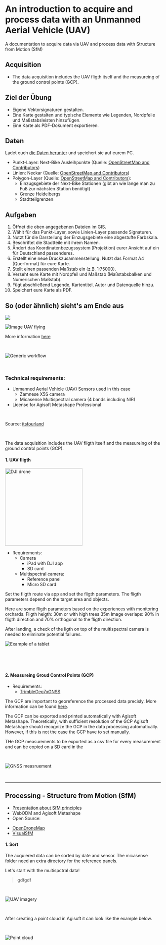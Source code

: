 # An introduction to acquire and process data with an Unmanned Aerial Vehicle (UAV)
A documentation to acquire data via UAV and process data with Structure from Motion (SfM) 

## Acquisition

* The data acquisition includes the UAV fligth itself and the measureing of the ground control points (GCP).


## Ziel der Übung
* Eigene Vektorsignaturen gestalten.
* Eine Karte gestalten und typische Elemente wie Legenden, Nordpfeile und Maßstabsleisten hinzufügen.
* Eine Karte als PDF-Dokument exportieren.


## Daten
Ladet euch [die Daten herunter](exercise_02_data.zip) und speichert sie auf eurem PC.

* Punkt-Layer: Next-Bike Ausleihpunkte (Quelle: [OpenStreetMap and Contributors](https://www.openstreetmap.org/#map=6/51.330/10.453))
* Linien: Neckar (Quelle: [OpenStreetMap and Contributors](https://www.openstreetmap.org/#map=6/51.330/10.453))
* Polygon-Layer (Quelle: [OpenStreetMap and Contributors](https://www.openstreetmap.org/#map=6/51.330/10.453)):
  * Einzugsgebiete der Next-Bike Stationen (gibt an wie lange man zu Fuß zur nächsten Station benötigt)
  * Grenze Heidelbergs
  * Stadtteilgrenzen



## Aufgaben
1. Öffnet die oben angegebenen Dateien im GIS.
2. Wählt für das Punkt-Layer, sowie Linien-Layer passende Signaturen.
3. Nutzt für die Darstellung der Einzugsgebiete eine abgestufte Farbskala.
4. Beschriftet die Stadtteile mit ihrem Namen.
5. Ändert das Koordinatenbezugssystem (Projektion) eurer Ansicht auf ein für Deutschland passenderes.
6. Erstellt eine neue Druckzusammenstellung. Nutzt das Format A4 (Querformat) für eure Karte.
7. Stellt einen passenden Maßstab ein (z.B. 1:75000).
8. Verseht eure Karte mit Nordpfeil und Maßstab (Maßstabsbalken und Numerischen Maßstab).
9. Fügt abschließend Legende, Kartentitel, Autor und Datenquelle hinzu.
10. Speichert eure Karte als PDF.


## So (oder ähnlich) sieht's am Ende aus
![](nextbike_map.png)


![Image UAV flying](images/Image_UAV_rgeo_crop.jpg "UAV monitoring orchards")



More information [here](https://rgeo.de/en/p/streuobst/)



<br>


     
![Generic workflow](images/its4land_Ggneric-workflow-for-UAV-based-data-acquisition.png "Generic workflow")

<br>

### Technical requirements:
- Unmanned Aerial Vehicle (UAV)
     Sensors used in this case
     - Zamnese X5S camera
     - Micasense Multispectral camera (4 bands including NIR)
- License for Agisoft Metashape Professional


<br>

Source: [itsfourland](https://its4land.com/fly-and-create)

<br>

The data acquisition includes the UAV fligth itself and the measureing of the ground control points (GCP).
<br>

#### 1. UAV fligth

<img src="images/dji-drone.webp"
     alt="DJI drone" width=250/>

- Requirements:
     - Camera   
          - iPad with DJI app
          - SD card
     - Multispectral camera:
          - Reference panel
          - Micro SD card
     
Set the fligth route via app and set the fligth parameters. The fligth parameters depend on the target area and objects.

Here are some fligth parameters based on the experiences with monitoring orchards.
Fligth heigth: 30m or with high trees 35m
Image overlaps: 90% in fligth direction and 70% orthogonal to the fligth direction.

After landing, a check of the ligth on top of the multispectral camera is needed to eliminate potential failures.



     
![Example of a tablet](images/ipad.webpg "Tablet")

<br>   
<br>
<br>

#### 2. Measureing Groud Control Points (GCP)
- Requirements:
     - [TrimbleGeo7xGNSS](https://geospatial.trimble.com/products-and-solutions/geo-7x-gnss)

The GCP are important to georeference the processed data precisly. 
More information can be found [here](https://www.dronedeploy.com/blog/what-are-ground-control-points-gcps/).

The GCP can be exported and printed automatically with Agisoft Metashape.
Theoretically, with sufficient resolution of the GCP Agisoft Metashape should recognize the GCP in the data processing automatically. However, if this is not the case the GCP have to set manually.

THe GCP measurements to be exported as a csv file for every measurement and can be copied on a SD card in the 



<br>

![GNSS measruement](images/gcp.png "GNSS measurement")

     
<br>

--- 

## Processing - Structure from Motion (SfM)

* [Presentation about SfM principles](https://www.youtube.com/watch?v=iJTqlb7gsWY)
* WebODM and Agisoft Metashape
* Open Source: 
 - [OpenDroneMap](https://www.opendronemap.org/webodm/)
 - [VisualSfM](http://ccwu.me/vsfm/index.html)

#### 1. Sort

The acquiered data can be sorted by date and sensor. The micasense folder need an extra directory for the reference panels.

Let's start with the multispctral data!

> gdfgdf
> 

<br>

![UAV imagery](images/example_uav_imagery.JPG "UAV imagery")

<br>

After creating a point cloud in Agisoft it can look like the example below.

<br>

![Point cloud](images/example_pointcloud.JPG "3D point cloud")







